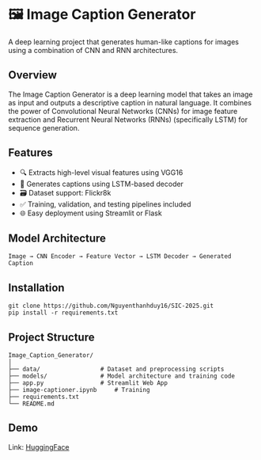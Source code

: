 # 🖼️ Image Caption Generator
A deep learning project that generates human-like captions for images using a combination of CNN and RNN architectures.
## Overview
The Image Caption Generator is a deep learning model that takes an image as input and outputs a descriptive caption in natural language. It combines the power of Convolutional Neural Networks (CNNs) for image feature extraction and Recurrent Neural Networks (RNNs) (specifically LSTM) for sequence generation.
## Features
- 🔍 Extracts high-level visual features using VGG16
- 🧠 Generates captions using LSTM-based decoder
- 🗃️ Dataset support: Flickr8k
- ✅ Training, validation, and testing pipelines included
- 🌐 Easy deployment using Streamlit or Flask
## Model Architecture
```
Image → CNN Encoder → Feature Vector → LSTM Decoder → Generated Caption

```
## Installation
```
git clone https://github.com/Nguyenthanhduy16/SIC-2025.git
pip install -r requirements.txt

```
## Project Structure
```
Image_Caption_Generator/
│
├── data/                 # Dataset and preprocessing scripts
├── models/               # Model architecture and training code
├── app.py                # Streamlit Web App
├── image-captioner.ipynb     # Training 
├── requirements.txt
└── README.md

```
## Demo
Link: [HuggingFace](https://huggingface.co/spaces/newbieai05/Image_Caption_Generator)

